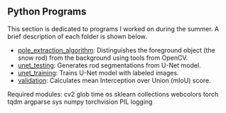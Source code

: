 ## Python Programs

This section is dedicated to programs I worked on during the summer. A brief description of each folder is shown below. 

* [pole_extraction_algorithm](./pole_extraction_algorithm): Distinguishes the foreground object (the snow rod) from the background using tools from OpenCV.
* [unet_testing](./unet_testing): Generates rod segmentations from U-Net model.
* [unet_training](./unet_training): Trains U-Net model with labeled images.
* [validation](./validation): Calculates mean Interception over Union (mIoU) score. 


Required modules:
    cv2
    glob
    time
    os
    sklearn
    collections
    webcolors
    torch
    tqdm
    argparse
    sys
    numpy
    torchvision
    PIL
    logging